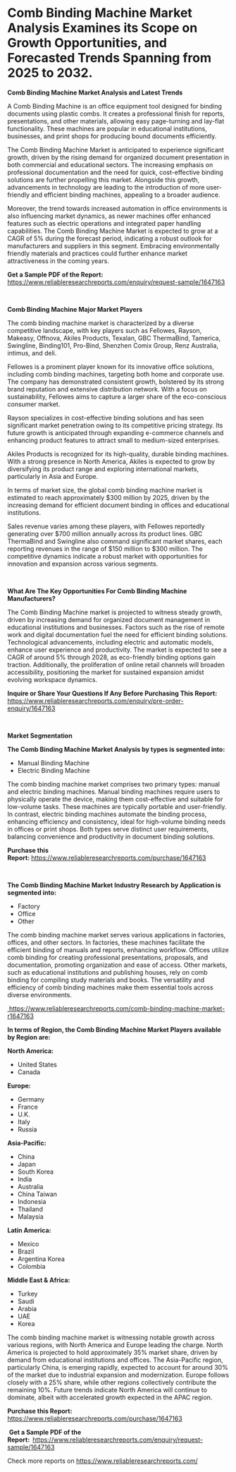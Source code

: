 <p><h1>Comb Binding Machine Market Analysis Examines its Scope on Growth Opportunities, and Forecasted Trends Spanning from 2025 to 2032.</h1></p><p><strong>Comb Binding Machine Market Analysis and Latest Trends</strong></p>
<p><p>A Comb Binding Machine is an office equipment tool designed for binding documents using plastic combs. It creates a professional finish for reports, presentations, and other materials, allowing easy page-turning and lay-flat functionality. These machines are popular in educational institutions, businesses, and print shops for producing bound documents efficiently.</p><p>The Comb Binding Machine Market is anticipated to experience significant growth, driven by the rising demand for organized document presentation in both commercial and educational sectors. The increasing emphasis on professional documentation and the need for quick, cost-effective binding solutions are further propelling this market. Alongside this growth, advancements in technology are leading to the introduction of more user-friendly and efficient binding machines, appealing to a broader audience.</p><p>Moreover, the trend towards increased automation in office environments is also influencing market dynamics, as newer machines offer enhanced features such as electric operations and integrated paper handling capabilities. The Comb Binding Machine Market is expected to grow at a CAGR of 5% during the forecast period, indicating a robust outlook for manufacturers and suppliers in this segment. Embracing environmentally friendly materials and practices could further enhance market attractiveness in the coming years.</p></p>
<p><strong>Get a Sample PDF of the Report:&nbsp;</strong> <a href="https://www.reliableresearchreports.com/enquiry/request-sample/1647163?utm_campaign=2185&utm_medium=2&utm_source=Github&utm_content=ia&utm_term=21022025&utm_id=comb-binding-machine">https://www.reliableresearchreports.com/enquiry/request-sample/1647163</a></p>
<p>&nbsp;</p>
<p><strong>Comb Binding Machine Major Market Players</strong></p>
<p><p>The comb binding machine market is characterized by a diverse competitive landscape, with key players such as Fellowes, Rayson, Makeasy, Offnova, Akiles Products, Texalan, GBC ThermaBind, Tamerica, Swingline, Binding101, Pro-Bind, Shenzhen Comix Group, Renz Australia, intimus, and deli.</p><p>Fellowes is a prominent player known for its innovative office solutions, including comb binding machines, targeting both home and corporate use. The company has demonstrated consistent growth, bolstered by its strong brand reputation and extensive distribution network. With a focus on sustainability, Fellowes aims to capture a larger share of the eco-conscious consumer market.</p><p>Rayson specializes in cost-effective binding solutions and has seen significant market penetration owing to its competitive pricing strategy. Its future growth is anticipated through expanding e-commerce channels and enhancing product features to attract small to medium-sized enterprises.</p><p>Akiles Products is recognized for its high-quality, durable binding machines. With a strong presence in North America, Akiles is expected to grow by diversifying its product range and exploring international markets, particularly in Asia and Europe.</p><p>In terms of market size, the global comb binding machine market is estimated to reach approximately $300 million by 2025, driven by the increasing demand for efficient document binding in offices and educational institutions.</p><p>Sales revenue varies among these players, with Fellowes reportedly generating over $700 million annually across its product lines. GBC ThermaBind and Swingline also command significant market shares, each reporting revenues in the range of $150 million to $300 million. The competitive dynamics indicate a robust market with opportunities for innovation and expansion across various segments.</p></p>
<p>&nbsp;</p>
<p><strong>What Are The Key Opportunities For Comb Binding Machine Manufacturers?</strong></p>
<p><p>The Comb Binding Machine market is projected to witness steady growth, driven by increasing demand for organized document management in educational institutions and businesses. Factors such as the rise of remote work and digital documentation fuel the need for efficient binding solutions. Technological advancements, including electric and automatic models, enhance user experience and productivity. The market is expected to see a CAGR of around 5% through 2028, as eco-friendly binding options gain traction. Additionally, the proliferation of online retail channels will broaden accessibility, positioning the market for sustained expansion amidst evolving workspace dynamics.</p></p>
<p><strong>Inquire or Share Your Questions If Any Before Purchasing This Report:</strong> <a href="https://www.reliableresearchreports.com/enquiry/pre-order-enquiry/1647163?utm_campaign=2185&utm_medium=2&utm_source=Github&utm_content=ia&utm_term=21022025&utm_id=comb-binding-machine">https://www.reliableresearchreports.com/enquiry/pre-order-enquiry/1647163</a></p>
<p>&nbsp;</p>
<p><strong>Market Segmentation</strong></p>
<p><strong>The Comb Binding Machine Market Analysis by types is segmented into:</strong></p>
<p><ul><li>Manual Binding Machine</li><li>Electric Binding Machine</li></ul></p>
<p><p>The comb binding machine market comprises two primary types: manual and electric binding machines. Manual binding machines require users to physically operate the device, making them cost-effective and suitable for low-volume tasks. These machines are typically portable and user-friendly. In contrast, electric binding machines automate the binding process, enhancing efficiency and consistency, ideal for high-volume binding needs in offices or print shops. Both types serve distinct user requirements, balancing convenience and productivity in document binding solutions.</p></p>
<p><strong>Purchase this Report:&nbsp;</strong><a href="https://www.reliableresearchreports.com/purchase/1647163?utm_campaign=2185&utm_medium=2&utm_source=Github&utm_content=ia&utm_term=21022025&utm_id=comb-binding-machine">https://www.reliableresearchreports.com/purchase/1647163</a></p>
<p>&nbsp;</p>
<p><strong>The Comb Binding Machine Market Industry Research by Application is segmented into:</strong></p>
<p><ul><li>Factory</li><li>Office</li><li>Other</li></ul></p>
<p><p>The comb binding machine market serves various applications in factories, offices, and other sectors. In factories, these machines facilitate the efficient binding of manuals and reports, enhancing workflow. Offices utilize comb binding for creating professional presentations, proposals, and documentation, promoting organization and ease of access. Other markets, such as educational institutions and publishing houses, rely on comb binding for compiling study materials and books. The versatility and efficiency of comb binding machines make them essential tools across diverse environments.</p></p>
<p><a href="https://www.reliableresearchreports.com/comb-binding-machine-market-r1647163?utm_campaign=2185&utm_medium=2&utm_source=Github&utm_content=ia&utm_term=21022025&utm_id=comb-binding-machine">&nbsp;https://www.reliableresearchreports.com/comb-binding-machine-market-r1647163</a></p>
<p><strong>In terms of Region, the Comb Binding Machine Market Players available by Region are:</strong></p>
<p>
    <p> <strong> North America: </strong>
        <ul>
            <li>United States</li>
            <li>Canada</li>
        </ul>
        </p> 
    <p> <strong> Europe: </strong>
        <ul>
            <li>Germany</li>
            <li>France</li>
            <li>U.K.</li>
            <li>Italy</li>
            <li>Russia</li>
        </ul>
        </p> 
    <p> <strong> Asia-Pacific: </strong>
        <ul>
            <li>China</li>
            <li>Japan</li>
            <li>South Korea</li>
            <li>India</li>
            <li>Australia</li>
            <li>China Taiwan</li>
            <li>Indonesia</li>
            <li>Thailand</li>
            <li>Malaysia</li>
        </ul>
        </p> 
    <p> <strong> Latin America: </strong>
        <ul>
            <li>Mexico</li>
            <li>Brazil</li>
            <li>Argentina Korea</li>
            <li>Colombia</li>
        </ul>
        </p> 
    <p> <strong> Middle East & Africa: </strong>
        <ul>
            <li>Turkey</li>
            <li>Saudi</li>
            <li>Arabia</li>
            <li>UAE</li>
            <li>Korea</li>
        </ul>
    </p>
    </p>
<p><p>The comb binding machine market is witnessing notable growth across various regions, with North America and Europe leading the charge. North America is projected to hold approximately 35% market share, driven by demand from educational institutions and offices. The Asia-Pacific region, particularly China, is emerging rapidly, expected to account for around 30% of the market due to industrial expansion and modernization. Europe follows closely with a 25% share, while other regions collectively contribute the remaining 10%. Future trends indicate North America will continue to dominate, albeit with accelerated growth expected in the APAC region.</p></p>
<p><strong>Purchase this Report: </strong><a href="https://www.reliableresearchreports.com/purchase/1647163?utm_campaign=2185&utm_medium=2&utm_source=Github&utm_content=ia&utm_term=21022025&utm_id=comb-binding-machine">https://www.reliableresearchreports.com/purchase/1647163</a></p>
<p>&nbsp;<strong>Get a Sample PDF of the Report:&nbsp;&nbsp;</strong><a href="https://www.reliableresearchreports.com/enquiry/request-sample/1647163?utm_campaign=2185&utm_medium=2&utm_source=Github&utm_content=ia&utm_term=21022025&utm_id=comb-binding-machine">https://www.reliableresearchreports.com/enquiry/request-sample/1647163</a></p>
<p><strong></strong></p>
<p>Check more reports on <a href="https://www.reliableresearchreports.com/?utm_campaign=2185&utm_medium=2&utm_source=Github&utm_content=ia&utm_term=21022025&utm_id=comb-binding-machine">https://www.reliableresearchreports.com/</a></p>